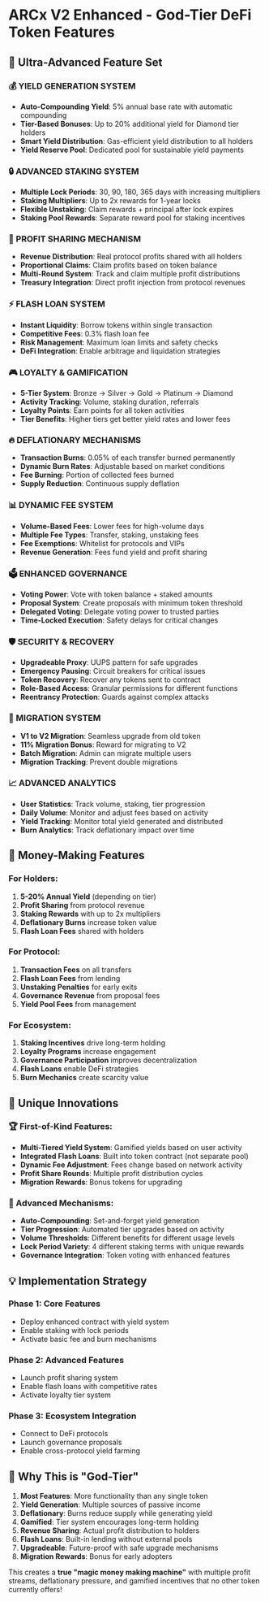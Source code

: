 # ARCx V2 Enhanced - God-Tier DeFi Token Features

## 🚀 **Ultra-Advanced Feature Set**

### **💰 YIELD GENERATION SYSTEM**
- **Auto-Compounding Yield**: 5% annual base rate with automatic compounding
- **Tier-Based Bonuses**: Up to 20% additional yield for Diamond tier holders
- **Smart Yield Distribution**: Gas-efficient yield distribution to all holders
- **Yield Reserve Pool**: Dedicated pool for sustainable yield payments

### **🔒 ADVANCED STAKING SYSTEM** 
- **Multiple Lock Periods**: 30, 90, 180, 365 days with increasing multipliers
- **Staking Multipliers**: Up to 2x rewards for 1-year locks
- **Flexible Unstaking**: Claim rewards + principal after lock expires
- **Staking Pool Rewards**: Separate reward pool for staking incentives

### **💎 PROFIT SHARING MECHANISM**
- **Revenue Distribution**: Real protocol profits shared with all holders
- **Proportional Claims**: Claim profits based on token balance
- **Multi-Round System**: Track and claim multiple profit distributions
- **Treasury Integration**: Direct profit injection from protocol revenues

### **⚡ FLASH LOAN SYSTEM**
- **Instant Liquidity**: Borrow tokens within single transaction
- **Competitive Fees**: 0.3% flash loan fee
- **Risk Management**: Maximum loan limits and safety checks
- **DeFi Integration**: Enable arbitrage and liquidation strategies

### **🎮 LOYALTY & GAMIFICATION**
- **5-Tier System**: Bronze → Silver → Gold → Platinum → Diamond
- **Activity Tracking**: Volume, staking duration, referrals
- **Loyalty Points**: Earn points for all token activities
- **Tier Benefits**: Higher tiers get better yield rates and lower fees

### **🔥 DEFLATIONARY MECHANISMS**
- **Transaction Burns**: 0.05% of each transfer burned permanently
- **Dynamic Burn Rates**: Adjustable based on market conditions  
- **Fee Burning**: Portion of collected fees burned
- **Supply Reduction**: Continuous supply deflation

### **📊 DYNAMIC FEE SYSTEM**
- **Volume-Based Fees**: Lower fees for high-volume days
- **Multiple Fee Types**: Transfer, staking, unstaking fees
- **Fee Exemptions**: Whitelist for protocols and VIPs
- **Revenue Generation**: Fees fund yield and profit sharing

### **🗳️ ENHANCED GOVERNANCE**
- **Voting Power**: Vote with token balance + staked amounts
- **Proposal System**: Create proposals with minimum token threshold  
- **Delegated Voting**: Delegate voting power to trusted parties
- **Time-Locked Execution**: Safety delays for critical changes

### **🛡️ SECURITY & RECOVERY**
- **Upgradeable Proxy**: UUPS pattern for safe upgrades
- **Emergency Pausing**: Circuit breakers for critical issues
- **Token Recovery**: Recover any tokens sent to contract
- **Role-Based Access**: Granular permissions for different functions
- **Reentrancy Protection**: Guards against complex attacks

### **🔄 MIGRATION SYSTEM**
- **V1 to V2 Migration**: Seamless upgrade from old token
- **11% Migration Bonus**: Reward for migrating to V2
- **Batch Migration**: Admin can migrate multiple users
- **Migration Tracking**: Prevent double migrations

### **📈 ADVANCED ANALYTICS**
- **User Statistics**: Track volume, staking, tier progression
- **Daily Volume**: Monitor and adjust fees based on activity  
- **Yield Tracking**: Monitor total yield generated and distributed
- **Burn Analytics**: Track deflationary impact over time

## 🎯 **Money-Making Features**

### **For Holders:**
1. **5-20% Annual Yield** (depending on tier)
2. **Profit Sharing** from protocol revenue
3. **Staking Rewards** with up to 2x multipliers
4. **Deflationary Burns** increase token value
5. **Flash Loan Fees** shared with holders

### **For Protocol:**
1. **Transaction Fees** on all transfers
2. **Flash Loan Fees** from lending
3. **Unstaking Penalties** for early exits
4. **Governance Revenue** from proposal fees
5. **Yield Pool Fees** from management

### **For Ecosystem:**
1. **Staking Incentives** drive long-term holding
2. **Loyalty Programs** increase engagement
3. **Governance Participation** improves decentralization
4. **Flash Loans** enable DeFi strategies
5. **Burn Mechanics** create scarcity value

## 🎪 **Unique Innovations**

### **🏆 First-of-Kind Features:**
- **Multi-Tiered Yield System**: Gamified yields based on user activity
- **Integrated Flash Loans**: Built into token contract (not separate pool)
- **Dynamic Fee Adjustment**: Fees change based on network activity
- **Profit Share Rounds**: Multiple profit distribution cycles
- **Migration Rewards**: Bonus tokens for upgrading

### **🔮 Advanced Mechanisms:**
- **Auto-Compounding**: Set-and-forget yield generation
- **Tier Progression**: Automated tier upgrades based on activity
- **Volume Thresholds**: Different benefits for different usage levels
- **Lock Period Variety**: 4 different staking terms with unique rewards
- **Governance Integration**: Token voting with enhanced features

## 💡 **Implementation Strategy**

### **Phase 1: Core Features**
- Deploy enhanced contract with yield system
- Enable staking with lock periods
- Activate basic fee and burn mechanisms

### **Phase 2: Advanced Features**  
- Launch profit sharing system
- Enable flash loans with competitive rates
- Activate loyalty tier system

### **Phase 3: Ecosystem Integration**
- Connect to DeFi protocols
- Launch governance proposals
- Enable cross-protocol yield farming

## 🏅 **Why This is "God-Tier"**

1. **Most Features**: More functionality than any single token
2. **Yield Generation**: Multiple sources of passive income
3. **Deflationary**: Burns reduce supply while generating yield
4. **Gamified**: Tier system encourages long-term holding  
5. **Revenue Sharing**: Actual profit distribution to holders
6. **Flash Loans**: Built-in lending without external pools
7. **Upgradeable**: Future-proof with safe upgrade mechanisms
8. **Migration Rewards**: Bonus for early adopters

This creates a **true "magic money making machine"** with multiple profit streams, deflationary pressure, and gamified incentives that no other token currently offers!
